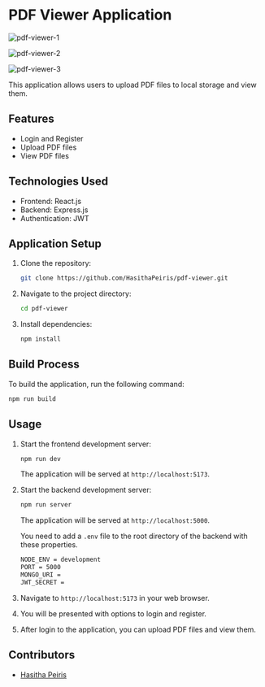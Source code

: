 # PDF Viewer Application

![pdf-viewer-1](https://github.com/HasithaPeiris/pdf-viewer/assets/138846351/fff78b4a-8eca-40da-9c01-432d95f5285b)

![pdf-viewer-2](https://github.com/HasithaPeiris/pdf-viewer/assets/138846351/1689aa73-91f1-45f6-9d95-06f45b598b53)

![pdf-viewer-3](https://github.com/HasithaPeiris/pdf-viewer/assets/138846351/76335f58-0db5-443a-a93d-ec542309defd)

This application allows users to upload PDF files to local storage and view them.

## Features

- Login and Register
- Upload PDF files
- View PDF files

## Technologies Used

- Frontend: React.js
- Backend: Express.js
- Authentication: JWT

## Application Setup

1. Clone the repository:
   ```bash
   git clone https://github.com/HasithaPeiris/pdf-viewer.git
   ```

2. Navigate to the project directory:
   ```bash
   cd pdf-viewer
   ```

3. Install dependencies:
   ```bash
   npm install
   ```

## Build Process

To build the application, run the following command:
```bash
npm run build
```

## Usage

1. Start the frontend development server:
   ```bash
   npm run dev
   ```
   The application will be served at `http://localhost:5173`.

2. Start the backend development server:
   ```bash
   npm run server
   ```
   The application will be served at `http://localhost:5000`.
   
   You need to add a `.env` file to the root directory of the backend with these properties.
   ```bash
   NODE_ENV = development
   PORT = 5000
   MONGO_URI = 
   JWT_SECRET = 
   ```

4. Navigate to `http://localhost:5173` in your web browser.

5. You will be presented with options to login and register.

6. After login to the application, you can upload PDF files and view them.

## Contributors

- [Hasitha Peiris](https://github.com/hasithapeiris)
